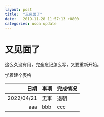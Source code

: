 ```yaml
---
layout: post
title:  "又见面了"
date:   2019-11-28 11:57:13 +0800
categories: usoa update
---
```


# 又见面了

这么久没有用，完全忘记怎么写，又要重新开始。

学着建个表格

|日期|事项|完成情况|
|-:|-|-|
|2022/04/21|无事|退朝|
|aaa|bbb|ccc|

